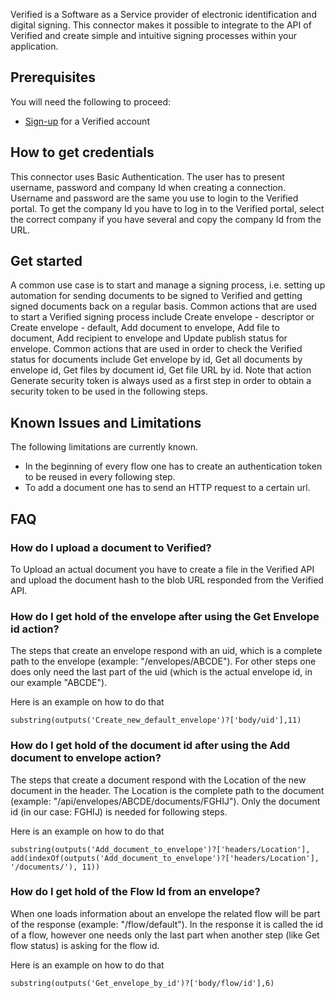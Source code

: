Verified is a Software as a Service provider of electronic identification and digital signing. This connector makes it possible to integrate to the API of Verified and create simple and intuitive signing processes within your application.

## Prerequisites
You will need the following to proceed:
* [Sign-up](https://verified.eu/en/) for a Verified account

## How to get credentials
This connector uses Basic Authentication. The user has to present username, password and company Id when creating a connection. Username and password are the same you use to login to the Verified portal.
To get the company Id you have to log in to the Verified portal, select the correct company if you have several and copy the company Id from the URL.

## Get started
A common use case is to start and manage a signing process, i.e. setting up automation for sending documents to be signed to Verified and getting signed documents back on a regular basis. Common actions that are used to start a Verified signing process include Create envelope - descriptor or Create envelope - default, Add document to envelope, Add file to document, Add recipient to envelope and Update publish status for envelope. Common actions that are used in order to check the Verified status for documents include Get envelope by id, Get all documents by envelope id, Get files by document id, Get file URL by id. Note that action Generate security token is always used as a first step in order to obtain a security token to be used in the following steps. 

## Known Issues and Limitations
The following limitations are currently known.
- In the beginning of every flow one has to create an authentication token to be reused in every following step.
- To add a document one has to send an HTTP request to a certain url.

## FAQ

### How do I upload a document to Verified?
To Upload an actual document you have to create a file in the Verified API and upload the document hash to the blob URL responded from the Verified API.

### How do I get hold of the envelope after using the Get Envelope id action?
The steps that create an envelope respond with an uid, which is a complete path to the envelope (example: "/envelopes/ABCDE"). For other steps one does only need the last part of the uid (which is the actual envelope id, in our example "ABCDE"). 

Here is an example on how to do that

```
substring(outputs('Create_new_default_envelope')?['body/uid'],11)
```

### How do I get hold of the document id after using the Add document to envelope action? 
The steps that create a document respond with the Location of the new document in the header. The Location is the complete path to the document (example: "/api/envelopes/ABCDE/documents/FGHIJ"). Only the document id (in our case: FGHIJ) is needed for following steps.

Here is an example on how to do that

```
substring(outputs('Add_document_to_envelope')?['headers/Location'], add(indexOf(outputs('Add_document_to_envelope')?['headers/Location'], '/documents/'), 11))
```

### How do I get hold of the Flow Id from an envelope?
When one loads information about an envelope the related flow will be part of the response (example: "/flow/default"). In the response it is called the id of a flow, however one needs only the last part when another step (like Get flow status) is asking for the flow id.

Here is an example on how to do that

```
substring(outputs('Get_envelope_by_id')?['body/flow/id'],6)
```
